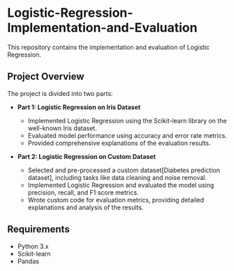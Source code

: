 # Logistic-Regression-Implementation-and-Evaluation


This repository contains the implementation and evaluation of Logistic Regression.

## Project Overview

The project is divided into two parts:

- **Part 1: Logistic Regression on Iris Dataset**
  - Implemented Logistic Regression using the Scikit-learn library on the well-known Iris dataset.
  - Evaluated model performance using accuracy and error rate metrics.
  - Provided comprehensive explanations of the evaluation results.

- **Part 2: Logistic Regression on Custom Dataset**
  - Selected and pre-processed a custom dataset[Diabetes prediction dataset], including tasks like data cleaning and noise removal.
  - Implemented Logistic Regression and evaluated the model using precision, recall, and F1 score metrics.
  - Wrote custom code for evaluation metrics, providing detailed explanations and analysis of the results.

## Requirements

- Python 3.x
- Scikit-learn
- Pandas

